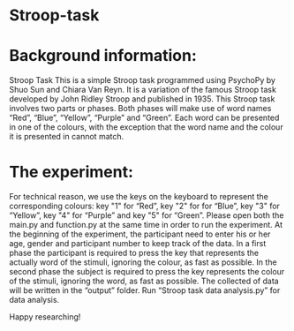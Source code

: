 # Stroop-task

# Background information:
Stroop Task
This is a simple Stroop task programmed using PsychoPy by Shuo Sun and Chiara Van Reyn. It is a variation of the famous Stroop task developed by John Ridley Stroop and published in 1935. This Stroop task involves two parts or phases. Both phases will make use of word names “Red”, “Blue”, “Yellow”, “Purple” and “Green”. Each word can be presented in one of the colours, with the exception that the word name and the colour it is presented in cannot match.

# The experiment:
For technical reason, we use the keys on the keyboard to represent the corresponding colours: key "1" for “Red”, key "2" for for “Blue”, key "3" for “Yellow”, key "4" for “Purple” and key "5" for “Green”.
Please open both the main.py and function.py at the same time in order to run the experiment.
At the beginning of the experiment, the participant need to enter his or her age, gender and participant number to keep track of the data. In a first phase the participant is required to press the key that represents the actually word of the stimuli, ignoring the colour, as fast as possible. In the second phase the subject is required to press the key represents the colour of the stimuli, ignoring the word, as fast as possible.
The collected of data will be written in the “output” folder. Run “Stroop task data analysis.py” for data analysis.


Happy researching!
